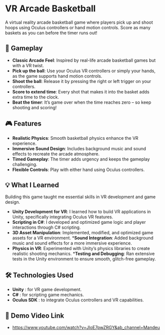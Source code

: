 # **VR Arcade Basketball**

A virtual reality arcade basketball game where players pick up and shoot hoops using Oculus controllers or hand motion controls. Score as many baskets as you can before the timer runs out!

## 🎯 **Gameplay**

* **Classic Arcade Feel**: Inspired by real-life arcade basketball games but with a VR twist.
* **Pick up the ball**: Use your Oculus VR controllers or simply your hands, as the game supports hand motion controls.
* **Shoot the ball**: Release it by pressing the right or left trigger on your controllers.
* **Score to extend time**: Every shot that makes it into the basket adds extra time to the clock.
* **Beat the timer**: It’s game over when the time reaches zero – so keep shooting and scoring!

## 🎮 **Features**

* **Realistic Physics**: Smooth basketball physics enhance the VR experience.
* **Immersive Sound Design**: Includes background music and sound effects to recreate the arcade atmosphere.
* **Timed Gameplay**: The timer adds urgency and keeps the gameplay challenging.
* **Flexible Controls**: Play with either hand using Oculus controllers.

## 💡 **What I Learned**

Building this game taught me essential skills in VR development and game design.

* **Unity Development for VR**: I learned how to build VR applications in Unity, specifically integrating Oculus VR features.
* **Scripting in C#**: I developed and optimized game logic and player interactions through C# scripting.
* **3D Asset Manipulation**: Implemented, modified, and optimized game assets for a VR environment.
***Sound Integration**: Added background music and sound effects for a more immersive experience.
* **Physics in VR**: Experimented with Unity’s physics libraries to create realistic shooting mechanics.
***Testing and Debugging**: Ran extensive tests in the Unity environment to ensure smooth, glitch-free gameplay.

## 🛠️ **Technologies Used**

* **Unity** : for VR game development.
* **C#** : for scripting game mechanics.
* **Oculus SDK** : to integrate Oculus controllers and VR capabilities.

## 🎥 **Demo Video Link**

* https://www.youtube.com/watch?v=JloE7pwZRGY&ab_channel=Mandeu
